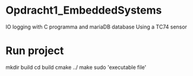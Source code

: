 # Opdracht1_EmbeddedSystems
IO logging with C programma and mariaDB database
Using a TC74 sensor

# Run project
mkdir build
cd build
cmake ../
make
sudo 'executable file'
